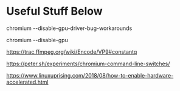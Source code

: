  <h1>Useful Stuff Below</h1>
 
 chromium --disable-gpu-driver-bug-workarounds
 
 chromium --disable-gpu

https://trac.ffmpeg.org/wiki/Encode/VP9#constantq

https://peter.sh/experiments/chromium-command-line-switches/

https://www.linuxuprising.com/2018/08/how-to-enable-hardware-accelerated.html